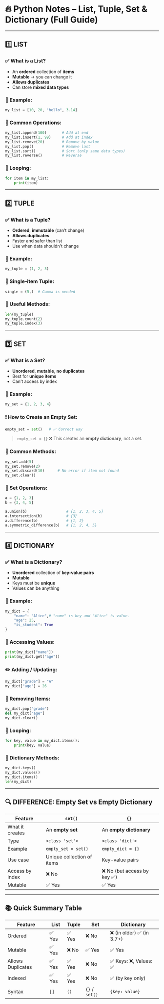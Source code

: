 # 🔥 Python Notes – List, Tuple, Set & Dictionary (Full Guide)

---

## 1️⃣ LIST

### ✅ What is a List?

* An **ordered** collection of **items**
* **Mutable** → you can change it
* **Allows duplicates**
* Can store **mixed data types**

### 🧪 Example:

```python
my_list = [10, 20, "hello", 3.14]
```

### 🔧 Common Operations:

```python
my_list.append(100)       # Add at end
my_list.insert(1, 99)     # Add at index
my_list.remove(20)        # Remove by value
my_list.pop()             # Remove last
my_list.sort()            # Sort (only same data types)
my_list.reverse()         # Reverse
```

### 🔁 Looping:

```python
for item in my_list:
    print(item)
```

---

## 2️⃣ TUPLE

### ✅ What is a Tuple?

* **Ordered**, **immutable** (can’t change)
* **Allows duplicates**
* Faster and safer than list
* Use when data shouldn't change

### 🧪 Example:

```python
my_tuple = (1, 2, 3)
```

### 🧠 Single-item Tuple:

```python
single = (5,)  # Comma is needed
```

### 🔧 Useful Methods:

```python
len(my_tuple)
my_tuple.count(2)
my_tuple.index(3)
```

---

## 3️⃣ SET

### ✅ What is a Set?

* **Unordered**, **mutable**, **no duplicates**
* Best for **unique items**
* Can't access by index

### 🧪 Example:

```python
my_set = {1, 2, 3, 4}
```

### ❗ How to Create an **Empty Set**:

```python
empty_set = set()   # ✅ Correct way
```

> `empty_set = {}` ❌ This creates an **empty dictionary**, not a set.

### 🔧 Common Methods:

```python
my_set.add(5)
my_set.remove(2)
my_set.discard(10)      # No error if item not found
my_set.clear()
```

### 🔁 Set Operations:

```python
a = {1, 2, 3}
b = {3, 4, 5}

a.union(b)                  # {1, 2, 3, 4, 5}
a.intersection(b)           # {3}
a.difference(b)             # {1, 2}
a.symmetric_difference(b)   # {1, 2, 4, 5}
```

---

## 4️⃣ DICTIONARY

### ✅ What is a Dictionary?

* **Unordered** collection of **key-value pairs**
* **Mutable**
* Keys must be **unique**
* Values can be anything

### 🧪 Example:

```python
my_dict = {
    "name": "Alice",# "name" is key and "Alice" is value.
    "age": 25,
    "is_student": True
}
```

### 🔧 Accessing Values:

```python
print(my_dict["name"])
print(my_dict.get("age"))
```

### ✏️ Adding / Updating:

```python
my_dict["grade"] = "A"
my_dict["age"] = 26
```

### 🧹 Removing Items:

```python
my_dict.pop("grade")
del my_dict["age"]
my_dict.clear()
```

### 🔁 Looping:

```python
for key, value in my_dict.items():
    print(key, value)
```

### 🧰 Dictionary Methods:

```python
my_dict.keys()
my_dict.values()
my_dict.items()
len(my_dict)
```

---

## 🔍 DIFFERENCE: Empty Set vs Empty Dictionary

| Feature         | `set()`                    | `{}`                       |
| --------------- | -------------------------- | -------------------------- |
| What it creates | An **empty set**           | An **empty dictionary**    |
| Type            | `<class 'set'>`            | `<class 'dict'>`           |
| Example         | `empty_set = set()`        | `empty_dict = {}`          |
| Use case        | Unique collection of items | Key-value pairs            |
| Access by index | ❌ No                       | ❌ No (but access by key ✅) |
| Mutable         | ✅ Yes                      | ✅ Yes                      |

---

## 📚 Quick Summary Table

| Feature           | List  | Tuple | Set            | Dictionary               |
| ----------------- | ----- | ----- | -------------- | ------------------------ |
| Ordered           | ✅ Yes | ✅ Yes | ❌ No           | ❌ (in older) ✅ (in 3.7+) |
| Mutable           | ✅ Yes | ❌ No  | ✅ Yes          | ✅ Yes                    |
| Allows Duplicates | ✅ Yes | ✅ Yes | ❌ No           | ✅ Keys: ❌, Values: ✅     |
| Indexed           | ✅ Yes | ✅ Yes | ❌ No           | ✅ (by key only)          |
| Syntax            | `[]`  | `()`  | `{}` / `set()` | `{key: value}`           |